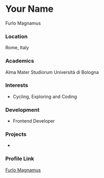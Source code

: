 # Your Name
Furlo Magnamus

### Location

Rome, Italy 

### Academics
Alma Mater Studiorum Università di Bologna


### Interests

- Cycling, Exploring and Coding

### Development

- Frontend Developer

### Projects

-
### Profile Link

[Furlo Magnamus](https://github.com/contact-us)
